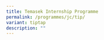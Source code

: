 ```yaml
---
title: Temasek Internship Programme
permalink: /programmes/jc/tip/
variant: tiptap
description: ""
---
```

<p></p>
